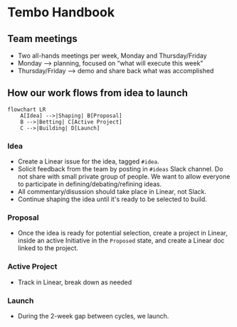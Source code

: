 # Tembo Handbook

## Team meetings

* Two all-hands meetings per week, Monday and Thursday/Friday
* Monday —> planning, focused on “what will execute this week”
* Thursday/Friday —> demo and share back what was accomplished

## How our work flows from idea to launch

```mermaid
flowchart LR
    A[Idea] -->|Shaping| B[Proposal]
    B -->|Betting| C[Active Project]
    C -->|Building| D[Launch]
```

### Idea

* Create a Linear issue for the idea, tagged `#idea`.
* Solicit feedback from the team by posting in `#ideas` Slack channel. Do not share with small private group of people. We want to allow everyone to participate in defining/debating/refining ideas.
* All commentary/disussion should take place in Linear, not Slack.
* Continue shaping the idea until it's ready to be selected to build.

### Proposal

* Once the idea is ready for potential selection, create a project in Linear, inside an active Initiative in the `Proposed` state, and create a Linear doc linked to the project.

### Active Project

* Track in Linear, break down as needed

### Launch

* During the 2-week gap between cycles, we launch.